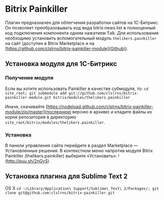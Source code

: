 Bitrix Painkiller
=================

Плагин предназначен для облегчения разработки сайтов на 1С-Битрикс. Он позволяет преобразовывать код вида bitrix:news.list в полноценный код подключения компонента одним нажатием <kbd>Tab</kbd>. Для использования необходимо установить вспомогательный модуль `thelikers.painkiller` на сайт (доступен в Bitrix Marketplace и на [https://github.com/clslrns/bitrix-painkiller-module](Github)).

Установка модуля для 1С-Битрикс
-------------------------------
### Получение модуля ###
Если вы хотите использовать Painkiller в качестве субмодуля, то:
`cd site_root;
git submodule add git://github.com/clslrns/bitrix-painkiller-module.git bitrix/modules/thelikers.painkiller`

Иначе, скачивайте [https://nodeload.github.com/clslrns/bitrix-painkiller-module/zip/master](последнюю версию в архиве) и кладите файлы из корня репозитория в директорию `site_root/bitrix/modules/thelikers.painkiller`.

### Установка ###
В панели управления сайта перейдите в раздел Marketplace — Установленные решения. В контекстном меню напротив модуля Bitrix Painkiller (thelikers.painkiller) выберите «Установить»:
!(http://puu.sh/2nGyS)

Установка плагина для Sublime Text 2
------------------------------------
OS X
`cd ~/Library/Application\ Support/Sublime\ Text\ 2/Packages/;
git clone git@github.com:clslrns/bitrix-painkiller.git`
